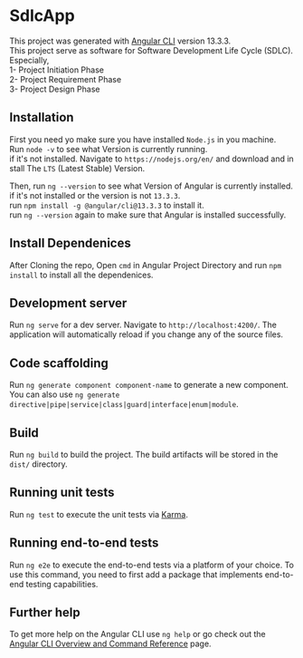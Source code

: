 # SdlcApp

This project was generated with [Angular CLI](https://github.com/angular/angular-cli) version 13.3.3.  
This project serve as software for Software Development Life Cycle (SDLC). Especially,  
1- Project Initiation Phase  
2- Project Requirement Phase  
3- Project Design Phase  

## Installation

First you need yo make sure you have installed `Node.js` in you machine.  
Run `node -v` to see what Version is currently running.  
if it's not installed. Navigate to `https://nodejs.org/en/` and download and in stall The `LTS` (Latest Stable) Version.  
  
  
Then, run `ng --version` to see what Version of Angular is currently installed.  
if it's not installed or the version is not `13.3.3`.  
run `npm install -g @angular/cli@13.3.3` to install it.  
run `ng --version` again to make sure that Angular is installed successfully.   

## Install Dependenices

After Cloning the repo, Open `cmd` in Angular Project Directory and run `npm install` to install all the dependenices.

## Development server

Run `ng serve` for a dev server. Navigate to `http://localhost:4200/`. The application will automatically reload if you change any of the source files.

## Code scaffolding

Run `ng generate component component-name` to generate a new component. You can also use `ng generate directive|pipe|service|class|guard|interface|enum|module`.

## Build

Run `ng build` to build the project. The build artifacts will be stored in the `dist/` directory.

## Running unit tests

Run `ng test` to execute the unit tests via [Karma](https://karma-runner.github.io).

## Running end-to-end tests

Run `ng e2e` to execute the end-to-end tests via a platform of your choice. To use this command, you need to first add a package that implements end-to-end testing capabilities.

## Further help

To get more help on the Angular CLI use `ng help` or go check out the [Angular CLI Overview and Command Reference](https://angular.io/cli) page.
